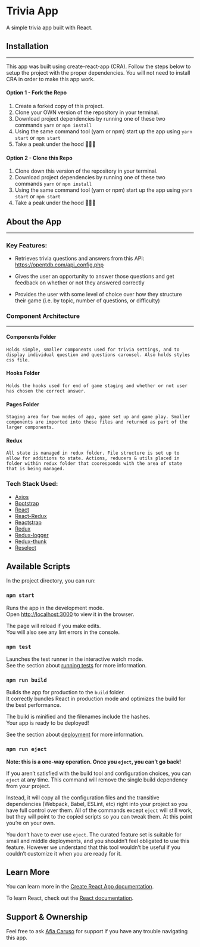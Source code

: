 # Trivia App

A simple trivia app built with React.

## Installation

---

This app was built using create-react-app (CRA). Follow the steps below to setup the project with the proper dependencies. You will not need to install CRA in order to make this app work.

#### Option 1 - Fork the Repo

1. Create a forked copy of this project.
2. Clone your OWN version of the repository in your terminal.
3. Download project dependencies by running one of these two commands `yarn` or `npm install`
4. Using the same command tool (yarn or npm) start up the app using `yarn start` or `npm start`
5. Take a peak under the hood 👩🏾‍🔧

#### Option 2 - Clone this Repo

1. Clone down this version of the repository in your terminal.
2. Download project dependencies by running one of these two commands `yarn` or `npm install`
3. Using the same command tool (yarn or npm) start up the app using `yarn start` or `npm start`
4. Take a peak under the hood 👩🏾‍🔧

## About the App

---

### Key Features:

- Retrieves trivia questions and answers from this API: https://opentdb.com/api_config.php

- Gives the user an opportunity to answer those questions and get feedback on whether or not they answered correctly
- Provides the user with some level of choice over how they structure their game (i.e. by topic, number of questions, or difficulty)



### Component Architecture
---
#### Components Folder
    Holds simple, smaller components used for trivia settings, and to display individual question and questions carousel. Also holds styles css file.

#### Hooks Folder
    Holds the hooks used for end of game staging and whether or not user has chosen the correct answer.

#### Pages Folder
    Staging area for two modes of app, game set up and game play. Smaller components are imported into these files and returned as part of the larger components.

#### Redux
    All state is managed in redux folder. File structure is set up to allow for additions to state. Actions, reducers & utils placed in folder within redux folder that cooresponds with the area of state that is being managed. 


### Tech Stack Used:

- [Axios](https://github.com/axios/axios)
- [Bootstrap](https://getbootstrap.com/)
- [React](https://reactjs.org/)
- [React-Redux](https://react-redux.js.org/)
- [Reactstrap](https://reactstrap.github.io/)
- [Redux](https://redux.js.org/)
- [Redux-logger](https://www.npmjs.com/package/redux-logger)
- [Redux-thunk](https://www.npmjs.com/package/redux-thunk)
- [Reselect](https://github.com/reduxjs/reselect)


## Available Scripts

In the project directory, you can run:

### `npm start`

Runs the app in the development mode.<br>
Open [http://localhost:3000](http://localhost:3000) to view it in the browser.

The page will reload if you make edits.<br>
You will also see any lint errors in the console.

### `npm test`

Launches the test runner in the interactive watch mode.<br>
See the section about [running tests](https://facebook.github.io/create-react-app/docs/running-tests) for more information.

### `npm run build`

Builds the app for production to the `build` folder.<br>
It correctly bundles React in production mode and optimizes the build for the best performance.

The build is minified and the filenames include the hashes.<br>
Your app is ready to be deployed!

See the section about [deployment](https://facebook.github.io/create-react-app/docs/deployment) for more information.

### `npm run eject`

**Note: this is a one-way operation. Once you `eject`, you can’t go back!**

If you aren’t satisfied with the build tool and configuration choices, you can `eject` at any time. This command will remove the single build dependency from your project.

Instead, it will copy all the configuration files and the transitive dependencies (Webpack, Babel, ESLint, etc) right into your project so you have full control over them. All of the commands except `eject` will still work, but they will point to the copied scripts so you can tweak them. At this point you’re on your own.

You don’t have to ever use `eject`. The curated feature set is suitable for small and middle deployments, and you shouldn’t feel obligated to use this feature. However we understand that this tool wouldn’t be useful if you couldn’t customize it when you are ready for it.


## Learn More

You can learn more in the [Create React App documentation](https://facebook.github.io/create-react-app/docs/getting-started).

To learn React, check out the [React documentation](https://reactjs.org/).


## Support & Ownership

Feel free to ask [Afia Caruso](afia.caruso@gmail.com) for support if you have any trouble navigating this app.
